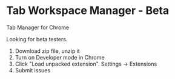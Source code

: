 # Tab Workspace Manager - Beta

Tab Manager for Chrome

Looking for beta testers. 

1. Download zip file, unzip it
2. Turn on Developer mode in Chrome
3. Click "Load unpacked extension". Settings -> Extensions
4. Submit issues

